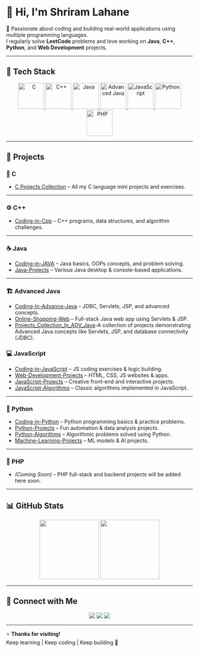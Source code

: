 # 👋 Hi, I'm **Shriram Lahane**

🚀 Passionate about coding and building real-world applications using multiple programming languages.  
I regularly solve **LeetCode** problems and love working on **Java**, **C++**, **Python**, and **Web Development** projects.

---

## 🧠 Tech Stack
<p align="center">
  <a href="https://github.com/shriram7057/C_Projects_Collection">
    <img src="https://skillicons.dev/icons?i=c" width="70" title="C" />
  </a>
  <a href="https://github.com/shriram7057/Coding-in-Cpp">
    <img src="https://skillicons.dev/icons?i=cpp" width="70" title="C++" />
  </a>
  <a href="https://github.com/shriram7057/Coding-in-JAVA">
    <img src="https://skillicons.dev/icons?i=java" width="70" title="Java" />
  </a>
  <a href="https://github.com/shriram7057/Coding-In-Advance-Java">
    <img src="https://skillicons.dev/icons?i=java" width="70" title="Advanced Java" />
  </a>
  <a href="https://github.com/shriram7057/Coding-in-JavaScript">
    <img src="https://skillicons.dev/icons?i=javascript" width="70" title="JavaScript" />
  </a>
  <a href="https://github.com/shriram7057/Coding-in-Python">
    <img src="https://skillicons.dev/icons?i=python" width="70" title="Python" />
  </a>
  <a href="https://github.com/shriram7057">
    <img src="https://skillicons.dev/icons?i=php" width="70" title="PHP" />
  </a>
</p>

---

## 📂 Projects

### 🧩 C
- [C Projects Collection](https://github.com/shriram7057/C_Projects_Collection) – All my C language mini projects and exercises.

---

### ⚙️ C++
- [Coding-in-Cpp](https://github.com/shriram7057/Coding-in-Cpp) – C++ programs, data structures, and algorithm challenges.

---

### ☕ Java
- [Coding-in-JAVA](https://github.com/shriram7057/Coding-in-JAVA) – Java basics, OOPs concepts, and problem solving.  
- [Java-Projects](https://github.com/shriram7057/Java-Projects) – Various Java desktop & console-based applications.

---

### 🏗️ Advanced Java
- [Coding-In-Advance-Java](https://github.com/shriram7057/Coding-In-Advance-Java) – JDBC, Servlets, JSP, and advanced concepts.  
- [Online-Shopping-Web](https://github.com/shriram7057/Online-Shopping-Web) – Full-stack Java web app using Servlets & JSP.  
- [Projects_Collection_In_ADV_Java]( https://github.com/shriram7057/Projects_Collection_In_ADV_Java)-A collection of projects demonstrating Advanced Java concepts like  Servlets, JSP, and database connectivity (JDBC).

### 💻 JavaScript
- [Coding-in-JavaScript](https://github.com/shriram7057/Coding-in-JavaScript) – JS coding exercises & logic building.  
- [Web-Development-Projects](https://github.com/shriram7057/Web-Development-Projects) – HTML, CSS, JS websites & apps.  
- [JavaScript-Projects](https://github.com/shriram7057/JavaScript-Projects) – Creative front-end and interactive projects.  
- [JavaScript-Algorithms](https://github.com/shriram7057/JavaScript-Algorithms) – Classic algorithms implemented in JavaScript.

---

### 🐍 Python
- [Coding-in-Python](https://github.com/shriram7057/Coding-in-Python) – Python programming basics & practice problems.  
- [Python-Projects](https://github.com/shriram7057/Projects_Collection_In_Python) – Fun automation & data analysis projects.  
- [Python-Algorithms](https://github.com/shriram7057/Python-Algorithms) – Algorithmic problems solved using Python.  
- [Machine-Learning-Projects](https://github.com/shriram7057/Machine-Learning-Projects) – ML models & AI projects.

---

### 🧮 PHP
- *(Coming Soon)* – PHP full-stack and backend projects will be added here soon.

---

## 📊 GitHub Stats
<p align="center">
  <img src="https://github-readme-stats.vercel.app/api?username=shriram7057&show_icons=true&theme=radical&count_private=true" height="160" />
  <img src="https://github-readme-streak-stats.herokuapp.com/?user=shriram7057&theme=radical" height="160" />
</p>

---

## 🤝 Connect with Me
<p align="center">
  <a href="https://github.com/shriram7057"><img src="https://img.shields.io/badge/GitHub-181717?style=for-the-badge&logo=github&logoColor=white" /></a>
  <a href="https://www.linkedin.com/in/shriram-lahane/"><img src="https://img.shields.io/badge/LinkedIn-0A66C2?style=for-the-badge&logo=linkedin&logoColor=white" /></a>
  <a href="https://leetcode.com/shriram7057/"><img src="https://img.shields.io/badge/LeetCode-FFA116?style=for-the-badge&logo=leetcode&logoColor=black" /></a>
</p>

---

⭐ **Thanks for visiting!**  
Keep learning | Keep coding | Keep building 🚀
